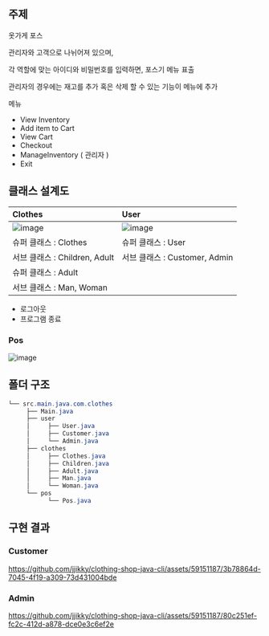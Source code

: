 ## 주제

옷가게 포스

관리자와 고객으로 나뉘어져 있으며,

각 역할에 맞는 아이디와 비밀번호를 입력하면, 포스기 메뉴 표출

관리자의 경우에는 재고를 추가 혹은 삭제 할 수 있는 기능이 메뉴에 추가

메뉴

- View Inventory
- Add item to Cart
- View Cart
- Checkout
- ManageInventory ( 관리자 )
- Exit

## 클래스 설계도

| Clothes | User | 
|:---|:---|
|![image](https://github.com/jjikky/clothing-shop-java-cli/assets/59151187/a4d40914-ccf5-4ae3-a804-10db4d2ff605)|![image](https://github.com/jjikky/clothing-shop-java-cli/assets/59151187/e0669f6f-5784-44f8-ae75-6168a176a760)|
|슈퍼 클래스 : Clothes|슈퍼 클래스 : User|
|  서브 클래스 : Children, Adult|  서브 클래스 : Customer, Admin|
|슈퍼 클래스 : Adult||
|  서브 클래스 : Man, Woman||

- 로그아웃
- 프로그램 종료

### Pos

![image](https://github.com/jjikky/clothing-shop-java-cli/assets/59151187/cab19fd5-ddaf-4e30-99bc-ff9782bb3a35)

## 폴더 구조

```java
└── src.main.java.com.clothes
     ├── Main.java
     ├── user
     │     ├── User.java
     │     ├── Customer.java
     │     └── Admin.java
     ├── clothes
     │     ├── Clothes.java
     │     ├── Children.java
     │     ├── Adult.java
     │     ├── Man.java
     │     └── Woman.java
     └── pos
           └── Pos.java
```

## 구현 결과

### Customer

https://github.com/jjikky/clothing-shop-java-cli/assets/59151187/3b78864d-7045-4f19-a309-73d431004bde

### Admin

https://github.com/jjikky/clothing-shop-java-cli/assets/59151187/80c251ef-fc2c-412d-a878-dce0e3c6ef2e


